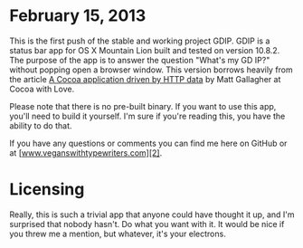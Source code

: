 February 15, 2013
=================

This is the first push of the stable and working project GDIP. GDIP is a status bar app for OS X Mountain Lion built and tested on version 10.8.2. The purpose of the app is to answer the question "What's my GD IP?" without popping open a browser window. This version borrows heavily from the article [A Cocoa application driven by HTTP data][1] by Matt Gallagher at Cocoa with Love. 

Please note that there is no pre-built binary. If you want to use this app, you'll need to build it yourself. I'm sure if you're reading this, you have the ability to do that. 

If you have any questions or comments you can find me here on GitHub or at [www.veganswithtypewriters.com][2]. 

Licensing
=========

Really, this is such a trivial app that anyone could have thought it up, and I'm surprised that nobody hasn't. Do what you want with it. It would be nice if you threw me a mention, but whatever, it's your electrons.



[1]: http://www.cocoawithlove.com/2008/09/cocoa-application-driven-by-http-data.html (Cocoa with Love: A Cocoa application driven by HTTP data)
[2]: http://veganswithtypewriters.com/ (Vegans With Typewriters)